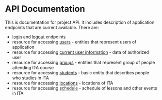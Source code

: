 # API Documentation

This is documentation for project API. It includes description of
application endpoints that are current available. There are:

- [login](login.md) and [logout](logout.md) endpoints
- resource for accessing [users](users.md) - entities that
represent users of application
- resource for accessing [current user information](userprofile.md) - data of authorized user
- resource for accessing [groups](groupds.md) - 
entities that represent group of people attending ITA course
- resource for accessing [students](students.md) - 
basic entity that describes people who studies in ITA
- resource for accessing [locations](locations.md) - locations of ITA
- resource for accessing [schedule](schedule.md) - schedule of lessons
and other events in ITA
